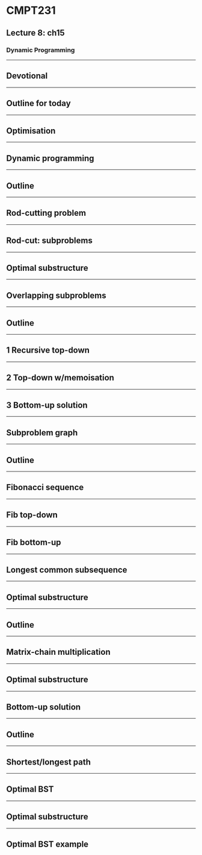 <!-- .slide: data-background-image="https://sermons.seanho.com/img/bg/unsplash-UOwvwZ9Dy6w-hold_hands.jpg" -->
# CMPT231
## Lecture 8: ch15
### Dynamic Programming

---
## Devotional

---
## Outline for today

---
## Optimisation

---
## Dynamic programming

---
## Outline

---
## Rod-cutting problem

---
## Rod-cut: subproblems

---
## Optimal substructure

---
## Overlapping subproblems

---
## Outline

---
## 1 Recursive top-down

---
## 2 Top-down w/memoisation

---
## 3 Bottom-up solution

---
## Subproblem graph

---
## Outline

---
## Fibonacci sequence

---
## Fib top-down

---
## Fib bottom-up

---
## Longest common subsequence

---
## Optimal substructure

---
## Outline

---
## Matrix-chain multiplication

---
## Optimal substructure

---
## Bottom-up solution

---
## Outline

---
## Shortest/longest path

---
## Optimal BST

---
## Optimal substructure

---
## Optimal BST example
